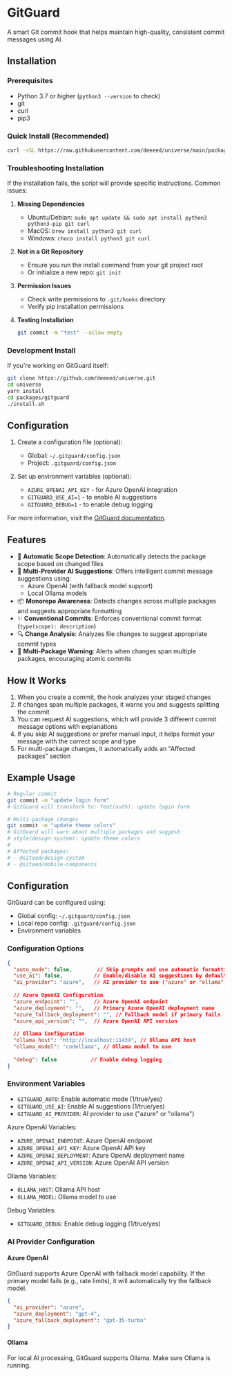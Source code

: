 # GitGuard

A smart Git commit hook that helps maintain high-quality, consistent commit messages using AI.

## Installation

### Prerequisites
- Python 3.7 or higher (`python3 --version` to check)
- git
- curl
- pip3

### Quick Install (Recommended)
```bash
curl -sSL https://raw.githubusercontent.com/deeeed/universe/main/packages/gitguard/install.sh | bash -s -- --remote
```

### Troubleshooting Installation
If the installation fails, the script will provide specific instructions. Common issues:

1. **Missing Dependencies**
   - Ubuntu/Debian: `sudo apt update && sudo apt install python3 python3-pip git curl`
   - MacOS: `brew install python3 git curl`
   - Windows: `choco install python3 git curl`

2. **Not in a Git Repository**
   - Ensure you run the install command from your git project root
   - Or initialize a new repo: `git init`

3. **Permission Issues**
   - Check write permissions to `.git/hooks` directory
   - Verify pip installation permissions

4. **Testing Installation**
   ```bash
   git commit -m "test" --allow-empty
   ```

### Development Install
If you're working on GitGuard itself:
```bash
git clone https://github.com/deeeed/universe.git
cd universe
yarn install
cd packages/gitguard
./install.sh
```

## Configuration

1. Create a configuration file (optional):
   - Global: `~/.gitguard/config.json`
   - Project: `.gitguard/config.json`

2. Set up environment variables (optional):
   - `AZURE_OPENAI_API_KEY` - for Azure OpenAI integration
   - `GITGUARD_USE_AI=1` - to enable AI suggestions
   - `GITGUARD_DEBUG=1` - to enable debug logging

For more information, visit the [GitGuard documentation](https://deeeed.github.io/universe/packages/gitguard).

## Features

- 🎯 **Automatic Scope Detection**: Automatically detects the package scope based on changed files
- 🤖 **Multi-Provider AI Suggestions**: Offers intelligent commit message suggestions using:
  - Azure OpenAI (with fallback model support)
  - Local Ollama models
- 📦 **Monorepo Awareness**: Detects changes across multiple packages and suggests appropriate formatting
- ✨ **Conventional Commits**: Enforces conventional commit format (`type(scope): description`)
- 🔍 **Change Analysis**: Analyzes file changes to suggest appropriate commit types
- 🚨 **Multi-Package Warning**: Alerts when changes span multiple packages, encouraging atomic commits

## How It Works

1. When you create a commit, the hook analyzes your staged changes
2. If changes span multiple packages, it warns you and suggests splitting the commit
3. You can request AI suggestions, which will provide 3 different commit message options with explanations
4. If you skip AI suggestions or prefer manual input, it helps format your message with the correct scope and type
5. For multi-package changes, it automatically adds an "Affected packages" section

## Example Usage

```bash
# Regular commit
git commit -m "update login form"
# GitGuard will transform to: feat(auth): update login form

# Multi-package changes
git commit -m "update theme colors"
# GitGuard will warn about multiple packages and suggest:
# style(design-system): update theme colors
#
# Affected packages:
# - @siteed/design-system
# - @siteed/mobile-components
```

## Configuration

GitGuard can be configured using:
- Global config: `~/.gitguard/config.json`
- Local repo config: `.gitguard/config.json`
- Environment variables

### Configuration Options

```json
{
  "auto_mode": false,        // Skip prompts and use automatic formatting
  "use_ai": false,          // Enable/disable AI suggestions by default
  "ai_provider": "azure",   // AI provider to use ("azure" or "ollama")
  
  // Azure OpenAI Configuration
  "azure_endpoint": "",     // Azure OpenAI endpoint
  "azure_deployment": "",   // Primary Azure OpenAI deployment name
  "azure_fallback_deployment": "", // Fallback model if primary fails
  "azure_api_version": "",  // Azure OpenAI API version
  
  // Ollama Configuration
  "ollama_host": "http://localhost:11434", // Ollama API host
  "ollama_model": "codellama", // Ollama model to use
  
  "debug": false           // Enable debug logging
}
```

### Environment Variables

- `GITGUARD_AUTO`: Enable automatic mode (1/true/yes)
- `GITGUARD_USE_AI`: Enable AI suggestions (1/true/yes)
- `GITGUARD_AI_PROVIDER`: AI provider to use ("azure" or "ollama")

Azure OpenAI Variables:
- `AZURE_OPENAI_ENDPOINT`: Azure OpenAI endpoint
- `AZURE_OPENAI_API_KEY`: Azure OpenAI API key
- `AZURE_OPENAI_DEPLOYMENT`: Azure OpenAI deployment name
- `AZURE_OPENAI_API_VERSION`: Azure OpenAI API version

Ollama Variables:
- `OLLAMA_HOST`: Ollama API host
- `OLLAMA_MODEL`: Ollama model to use

Debug Variables:
- `GITGUARD_DEBUG`: Enable debug logging (1/true/yes)

### AI Provider Configuration

#### Azure OpenAI
GitGuard supports Azure OpenAI with fallback model capability. If the primary model fails (e.g., rate limits), it will automatically try the fallback model.

```json
{
  "ai_provider": "azure",
  "azure_deployment": "gpt-4",
  "azure_fallback_deployment": "gpt-35-turbo"
}
```

#### Ollama
For local AI processing, GitGuard supports Ollama. Make sure Ollama is running.
